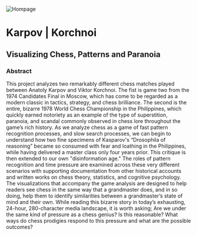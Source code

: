 ![Hompage](/preview.png)

# Karpov | Korchnoi
## Visualizing Chess, Patterns and Paranoia

### Abstract
This project analyzes two remarkably different chess matches played between Anatoly Karpov and Viktor Korchnoi. The fist is game two from the 1974 Candidates Final in Moscow, which has come to be regarded as a modern classic in tactics, strategy, and chess brilliance. The second is the entire, bizarre 1978 World Chess Championship in the Philippines, which quickly earned notoriety as an example of the type of superstition, paranoia, and scandal commonly observed in chess lore throughout the game’s rich history. As we analyze chess as a game of fast pattern recognition processes, and slow search processes, we can begin to understand how two fine specimens of Kasparov's “Drosophila of reasoning” became so consumed with fear and loathing in the Philippines, while having delivered a master class only four years prior. This critique is then extended to our own "disinformation age." The roles of pattern recognition and time pressure are examined across these very different scenarios with supporting documentation from other historical accounts and written works on chess theory, statistics, and cognitive psychology. The visualizations that accompany the game analysis are designed to help readers see chess in the same way that a grandmaster does, and in so doing, help them to identify similarities between a grandmaster’s state of mind and their own. While reading this bizarre story in today’s exhausting, 24-hour, 280-character media landscape, it is worth asking; Are we under the same kind of pressure as a chess genius? Is this reasonable? What ways do chess prodigies respond to this pressure and what are the possible outcomes?


